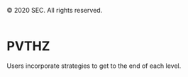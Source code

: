 © 2020 SEC. All rights reserved.
<br/><br/>
# PVTHZ
Users incorporate strategies to get to the end of each level.
